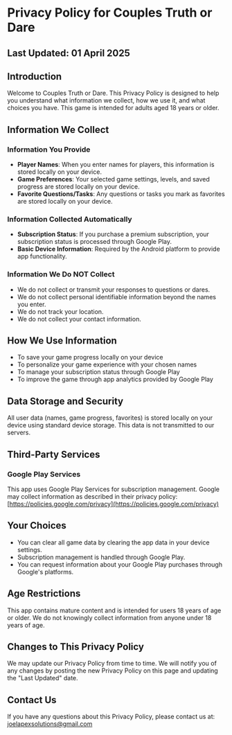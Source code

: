 # Privacy Policy for Couples Truth or Dare

## Last Updated: 01 April 2025

## Introduction

Welcome to Couples Truth or Dare. This Privacy Policy is designed to help you understand what information we collect, how we use it, and what choices you have. This game is intended for adults aged 18 years or older.

## Information We Collect

### Information You Provide
- **Player Names**: When you enter names for players, this information is stored locally on your device.
- **Game Preferences**: Your selected game settings, levels, and saved progress are stored locally on your device.
- **Favorite Questions/Tasks**: Any questions or tasks you mark as favorites are stored locally on your device.

### Information Collected Automatically
- **Subscription Status**: If you purchase a premium subscription, your subscription status is processed through Google Play.
- **Basic Device Information**: Required by the Android platform to provide app functionality.

### Information We Do NOT Collect
- We do not collect or transmit your responses to questions or dares.
- We do not collect personal identifiable information beyond the names you enter.
- We do not track your location.
- We do not collect your contact information.

## How We Use Information

- To save your game progress locally on your device
- To personalize your game experience with your chosen names
- To manage your subscription status through Google Play
- To improve the game through app analytics provided by Google Play

## Data Storage and Security

All user data (names, game progress, favorites) is stored locally on your device using standard device storage. This data is not transmitted to our servers.

## Third-Party Services

### Google Play Services
This app uses Google Play Services for subscription management. Google may collect information as described in their privacy policy: [https://policies.google.com/privacy](https://policies.google.com/privacy)

## Your Choices

- You can clear all game data by clearing the app data in your device settings.
- Subscription management is handled through Google Play.
- You can request information about your Google Play purchases through Google's platforms.

## Age Restrictions

This app contains mature content and is intended for users 18 years of age or older. We do not knowingly collect information from anyone under 18 years of age.

## Changes to This Privacy Policy

We may update our Privacy Policy from time to time. We will notify you of any changes by posting the new Privacy Policy on this page and updating the "Last Updated" date.

## Contact Us

If you have any questions about this Privacy Policy, please contact us at:
joelapexsolutions@gmail.com
